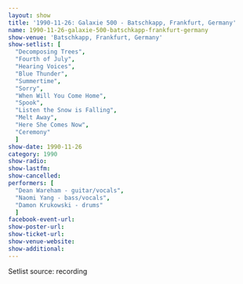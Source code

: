 ```yaml
---
layout: show
title: '1990-11-26: Galaxie 500 - Batschkapp, Frankfurt, Germany'
name: 1990-11-26-galaxie-500-batschkapp-frankfurt-germany
show-venue: 'Batschkapp, Frankfurt, Germany'
show-setlist: [
  "Decomposing Trees",
  "Fourth of July",
  "Hearing Voices",
  "Blue Thunder",
  "Summertime",
  "Sorry",
  "When Will You Come Home",
  "Spook",
  "Listen the Snow is Falling",
  "Melt Away",
  "Here She Comes Now",
  "Ceremony"
  ]
show-date: 1990-11-26
category: 1990
show-radio: 
show-lastfm: 
show-cancelled: 
performers: [
  "Dean Wareham - guitar/vocals",
  "Naomi Yang - bass/vocals",
  "Damon Krukowski - drums"
  ]
facebook-event-url: 
show-poster-url: 
show-ticket-url: 
show-venue-website: 
show-additional: 
---
```


Setlist source: recording